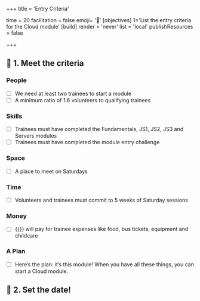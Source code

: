 +++
title = 'Entry Criteria'

time = 20
facilitation = false
emoji= '🧩'
[objectives]
    1='List the entry criteria for the Cloud module'
[build]
  render = 'never'
  list = 'local'
  publishResources = false

+++

## 🎯 1. Meet the criteria

### People

- [ ] We need at least two trainees to start a module
- [ ] A minimum ratio of 1:6 volunteers to qualifying trainees

### Skills

- [ ] Trainees must have completed the Fundamentals, JS1, JS2, JS3 and Servers modules
- [ ] Trainees must have completed the module entry challenge

### Space

- [ ] A place to meet on Saturdays

### Time

- [ ] Volunteers and trainees must commit to 5 weeks of Saturday sessions

### Money

- [ ] {{<our-name>}} will pay for trainee expenses like food, bus tickets, equipment and childcare

### A Plan

- [ ] Here’s the plan: it’s this module!
      When you have all these things, you can start a Cloud module.

## 📅 2. Set the date!
